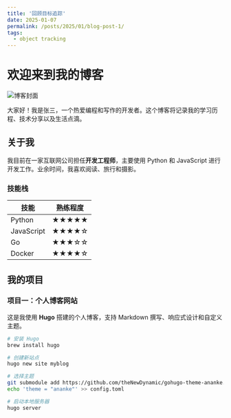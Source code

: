 ```yaml
---
title: '回顾目标追踪'
date: 2025-01-07
permalink: /posts/2025/01/blog-post-1/
tags:
  - object tracking
---
```

# 欢迎来到我的博客

![博客封面](https://example.com/cover.jpg)

大家好！我是张三，一个热爱编程和写作的开发者。这个博客将记录我的学习历程、技术分享以及生活点滴。

## 关于我

我目前在一家互联网公司担任**开发工程师**，主要使用 Python 和 JavaScript 进行开发工作。业余时间，我喜欢阅读、旅行和摄影。

### 技能栈

| 技能       | 熟练程度 |
| ---------- | -------- |
| Python     | ★★★★★    |
| JavaScript | ★★★★☆    |
| Go         | ★★★☆☆    |
| Docker     | ★★★★☆    |

## 我的项目

### 项目一：个人博客网站

这是我使用 **Hugo** 搭建的个人博客，支持 Markdown 撰写、响应式设计和自定义主题。

```bash
# 安装 Hugo
brew install hugo

# 创建新站点
hugo new site myblog

# 选择主题
git submodule add https://github.com/theNewDynamic/gohugo-theme-ananke.git themes/ananke
echo 'theme = "ananke"' >> config.toml

# 启动本地服务器
hugo server

